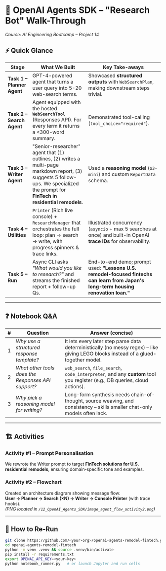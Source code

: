 # 📑 OpenAI Agents SDK – "Research Bot" Walk-Through  
*Course: AI Engineering Bootcamp – Project 14*  

## ⚡️ Quick Glance
| Stage | What We Built | Key Take-aways |
|-------|---------------|----------------|
| **Task 1 – Planner Agent** | GPT-4-powered agent that turns a user query into 5-20 web-search terms. | Showcased **structured outputs** with `WebSearchPlan`, making downstream steps trivial. |
| **Task 2 – Search Agent** | Agent equipped with the hosted **`WebSearchTool`** (Responses API). For every term it returns a <300-word summary. | Demonstrated tool-calling (`tool_choice="required"`). |
| **Task 3 – Writer Agent** | "Senior-researcher" agent that (1) outlines, (2) writes a multi-page markdown report, (3) suggests 5 follow-ups. We specialized the prompt for **FinTech in residential remodels**. | Used a **reasoning model** (`o3-mini`) and custom `ReportData` schema. |
| **Task 4 – Utilities** | `Printer` (Rich live console) + `ResearchManager` that orchestrates the full loop: plan → search → write, with progress spinners & trace links. | Illustrated concurrency (`asyncio` + max 5 searches at once) and built-in OpenAI **trace IDs** for observability. |
| **Task 5 – Run** | Async CLI asks *"What would you like to research?"* and streams the finished report + follow-up Qs. | End-to-end demo; prompt used: **"Lessons U.S. remodel-focused fintechs can learn from Japan's long-term housing renovation loan."** |

---

## ❓ Notebook Q&A  

| # | Question | Answer (concise) |
|---|----------|------------------|
| 1 | *Why use a structured response template?* | It lets every later step parse data deterministically (no messy regex) – like giving LEGO blocks instead of a glued-together model. |
| 2 | *What other tools does the Responses API support?* | `web_search`, `file_search`, `code_interpreter`, and any **custom** tool you register (e.g., DB queries, cloud actions). |
| 3 | *Why pick a reasoning model for writing?* | Long-form synthesis needs chain-of-thought, source weaving, and consistency – skills smaller chat-only models often lack. |

---

## 🏗️ Activities  

### Activity #1 – Prompt Personalisation  
We rewrote the Writer prompt to target **FinTech solutions for U.S. residential remodels**, ensuring domain-specific tone and examples.

### Activity #2 – Flowchart  
Created an architecture diagram showing message flow:<br>
**User → Planner → Search (×N) → Writer → Console Printer** (with trace hooks).  
*(PNG located in `/12_OpenAI_Agents_SDK/image_agent_flow_activity2.png`)*  

---

## 🚀 How to Re-Run

```bash
git clone https://github.com/<your-org>/openai-agents-remodel-fintech.git
cd openai-agents-remodel-fintech
python -m venv .venv && source .venv/bin/activate
pip install -r requirements.txt
export OPENAI_API_KEY=<your-key>
python notebook_runner.py   # or launch Jupyter and run cells
```
